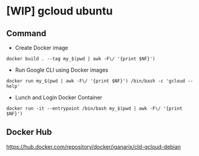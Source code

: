 # [WIP] gcloud ubuntu

## Command

+ Create Docker image

```
docker build . --tag my_$(pwd | awk -F\/ '{print $NF}')
```

+ Run Google CLI using Docker images

```
docker run my_$(pwd | awk -F\/ '{print $NF}') /bin/bash -c 'gcloud --help'
```

+ Lunch and Login Docker Container

```
docker run -it --entrypoint /bin/bash my_$(pwd | awk -F\/ '{print $NF}')
```

## Docker Hub

https://hub.docker.com/repository/docker/iganarix/cld-gcloud-debian

